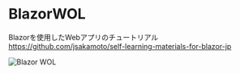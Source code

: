 # BlazorWOL
Blazorを使用したWebアプリのチュートリアル  
https://github.com/jsakamoto/self-learning-materials-for-blazor-jp

![Blazor WOL](https://user-images.githubusercontent.com/49807271/116811750-e2dbfc80-ab85-11eb-937d-2bf7239bb1b1.jpg)

